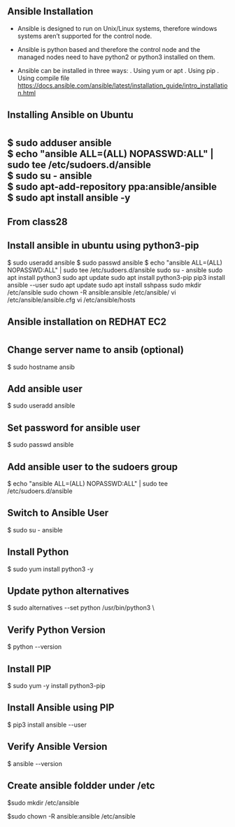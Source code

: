 ## **Ansible Installation**

- Ansible is designed to run on Unix/Linux systems, therefore windows systems aren’t
supported for the control node.
- Ansible is python based and therefore the control node and the managed nodes need to
have python2 or python3 installed on them.

- Ansible can be installed in three ways:
  . Using yum or apt
  . Using pip
  . Using compile file
https://docs.ansible.com/ansible/latest/installation_guide/intro_installation.html

## **Installing Ansible on Ubuntu**
#
  $ sudo adduser ansible \
  $ echo "ansible ALL=(ALL) NOPASSWD:ALL" | sudo tee /etc/sudoers.d/ansible \
  $ sudo su - ansible \
  $ sudo apt-add-repository ppa:ansible/ansible \
  $ sudo apt install ansible -y
----------------------------------------------------
From class28 
---------------------------------------------
## Install ansible in ubuntu using python3-pip
$ sudo useradd ansible
$ sudo passwd ansible
 $ echo "ansible  ALL=(ALL) NOPASSWD:ALL" | sudo tee /etc/sudoers.d/ansible
sudo su - ansible
sudo apt install python3
sudo apt update
sudo apt install python3-pip
pip3 install ansible --user
sudo apt update
sudo apt install sshpass
sudo mkdir /etc/ansible
sudo chown -R ansible:ansible /etc/ansible/
vi  /etc/ansible/ansible.cfg
vi  /etc/ansible/hosts




## **Ansible installation on REDHAT EC2**
#
  ## Change server name to ansib (optional)
  $ sudo hostname ansib
  ## Add ansible user
  $ sudo useradd ansible 
  ## Set password for ansible user
  $ sudo passwd ansible
  ## Add ansible user to the sudoers group
  $ echo "ansible ALL=(ALL) NOPASSWD:ALL" | sudo tee /etc/sudoers.d/ansible 
  ## Switch to Ansible User
  $ sudo su - ansible
  ## Install Python
  $ sudo yum install python3 -y 
  ## Update python alternatives
  $ sudo alternatives --set python /usr/bin/python3 \
  ## Verify Python Version
  $ python --version
  ## Install PIP
  $ sudo yum -y install python3-pip 
  ## Install Ansible using PIP
  $ pip3 install ansible --user
  ## Verify Ansible Version
  $ ansible --version
  ## Create ansible foldder under /etc
  $sudo mkdir /etc/ansible 
  
  $sudo chown -R ansible:ansible /etc/ansible
  
  
